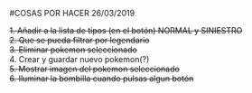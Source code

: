 ﻿#COSAS POR HACER 26/03/2019  

~~1. Añadir a la lista de tipos (en el botón) NORMAL y SINIESTRO  
2. Que se pueda filtrar por legendario  
3. Eliminar pokemon seleccionado~~  
4. Crear y guardar nuevo pokemon(?)  
~~5. Mostrar imagen del pokemon seleccionado  
6. Iluminar la bombilla cuando pulsas algun botón~~
